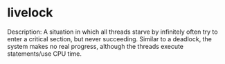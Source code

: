 # livelock

Description: A situation in which all threads starve by infinitely often try to enter a critical section, but never succeeding. Similar to a deadlock, the system makes no real progress, although the threads execute statements/use CPU time.